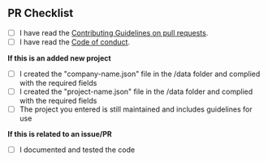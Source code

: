 ## PR Checklist

- [ ] I have read the [Contributing Guidelines on pull requests](https://github.com/italia-opensource/awesome-italia-opensource/blob/main/CONTRIBUTING.md#pull-requests).
- [ ] I have read the [Code of conduct](https://github.com/italia-opensource/awesome-italia-opensource/blob/main/CODE_OF_CONDUCT.md).

**If this is an added new project**

- [ ] I created the "company-name.json" file in the /data folder and complied with the required fields
- [ ] I created the "project-name.json" file in the /data folder and complied with the required fields
- [ ] The project you entered is still maintained and includes guidelines for use

**If this is related to an issue/PR**

- [ ] I documented and tested the code
